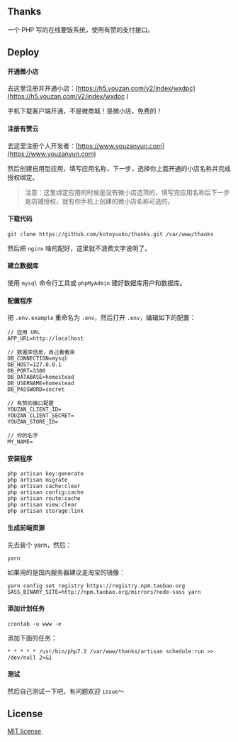 ## Thanks

一个 PHP 写的在线要饭系统，使用有赞的支付接口。

## Deploy

#### 开通微小店

去这里注册并开通小店：[https://h5.youzan.com/v2/index/wxdpc](https://h5.youzan.com/v2/index/wxdpc )

手机下载客户端开通，不是微商城！是微小店，免费的！

#### 注册有赞云

去这里注册个人开发者：[https://www.youzanyun.com](https://www.youzanyun.com)

然后创建自用型应用，填写应用名称，下一步，选择你上面开通的小店名称并完成授权绑定。

> 注意：这里绑定应用的时候是没有微小店选项的，填写完应用名称后下一步是店铺授权，就有你手机上创建的微小店名称可选的。

#### 下载代码

    git clone https://github.com/kotoyuuko/thanks.git /var/www/thanks

然后把 `nginx` 啥的配好，这里就不浪费文字说明了。

#### 建立数据库

使用 `mysql` 命令行工具或 `phpMyAdmin` 建好数据库用户和数据库。

#### 配置程序

把 `.env.example` 重命名为 `.env`，然后打开 `.env`，编辑如下的配置：

    // 应用 URL
    APP_URL=http://localhost

    // 数据库信息，自己看着来
    DB_CONNECTION=mysql
    DB_HOST=127.0.0.1
    DB_PORT=3306
    DB_DATABASE=homestead
    DB_USERNAME=homestead
    DB_PASSWORD=secret

    // 有赞的接口配置
    YOUZAN_CLIENT_ID=
    YOUZAN_CLIENT_SECRET=
    YOUZAN_STORE_ID=

    // 你的名字
    MY_NAME=

#### 安装程序

    php artisan key:generate
    php artisan migrate
    php artisan cache:clear
    php artisan config:cache
    php artisan route:cache
    php artisan view:clear
    php artisan storage:link

#### 生成前端资源

先去装个 yarn，然后：

    yarn

如果用的是国内服务器建议走淘宝的镜像：

    yarn config set registry https://registry.npm.taobao.org
    SASS_BINARY_SITE=http://npm.taobao.org/mirrors/node-sass yarn

#### 添加计划任务

    crontab -u www -e

添加下面的任务：

    * * * * * /usr/bin/php7.2 /var/www/thanks/artisan schedule:run >> /dev/null 2>&1

#### 测试

然后自己测试一下吧，有问题欢迎 `issue`～

## License

[MIT license](https://opensource.org/licenses/MIT).
